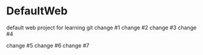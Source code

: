 # DefaultWeb
default web project for learning git
change #1
change #2
change #3
change #4

change #5
change #6
change #7
